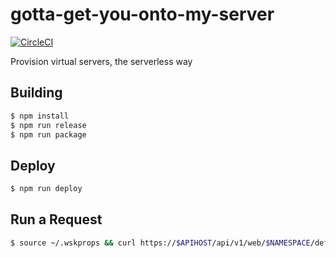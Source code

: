 # gotta-get-you-onto-my-server

[![CircleCI](https://circleci.com/gh/trieloff/gotta-get-you-onto-my-server.svg?style=svg)](https://circleci.com/gh/trieloff/gotta-get-you-onto-my-server)

Provision virtual servers, the serverless way

## Building

```bash
$ npm install
$ npm run release
$ npm run package
```

## Deploy

```bash
$ npm run deploy
```

## Run a Request

```bash
$ source ~/.wskprops && curl https://$APIHOST/api/v1/web/$NAMESPACE/default/echo.json
```
